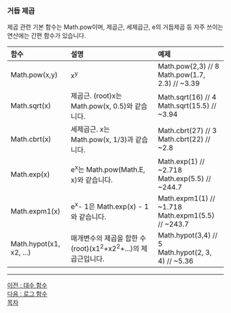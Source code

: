 ### 거듭 제곱
제곱 관련 기본 함수는 Math.pow이며, 제곱근, 세제곱근, e의 거듭제곱 등 자주 쓰이는 연산에는 간편 함수가 있습니다.

|함수|설명|예제|
|:----|:----|:----|
|Math.pow(x,y)|x<sup>y<sup>|Math.pow(2,3)       // 8<br/> Math.pow(1.7, 2.3) // ~3.39|
|Math.sqrt(x)|제곱근. (root)x는 Math.pow(x, 0.5)와 같습니다.|Math.sqrt(16)      // 4 <br/> Math.sqrt(15.5)      // ~3.94|
|Math.cbrt(x)|세제곱근. x는 Math.pow(x, 1/3)과 같습니다.|Math.cbrt(27)      // 3 <br/> Math.cbrt(22)        // ~2.8|
|Math.exp(x)|e<sup>x</sup>는 Math.pow(Math.E, x)와 같습니다.|Math.exp(1)        // ~2.718 <br/> Math.exp(5.5)       // ~244.7|
|Math.expm1(x)|e<sup>x</sup>- 1은 Math.exp(x) - 1와 같습니다.|Math.expm1(1)     // ~1.718 <br/> Math.expm1(5.5)     // ~243.7|
|Math.hypot(x1, x2, ...)|매개변수의 제곱을 합한 수(root)(x1<sup>2</sup>+x2<sup>2</sup>+...)의 제곱근입니다.|Math.hypot(3,4)     // 5<br/> Math.hypot(2, 3, 4)       // ~5.36|


***
[이전 : 대수 함수](16.3.md) <br/>
[다음 : 로그 함수](16.3.2.md) <br/>
[목차](../progressCheck.md)